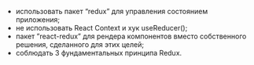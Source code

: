 - использовать пакет “redux” для управления состоянием приложения;
- не использовать React Context и хук useReducer();
- пакет ”react-redux” для рендера компонентов вместо собственного решения, сделанного для этих целей;
- соблюдать 3 фундаментальных принципа Redux.
